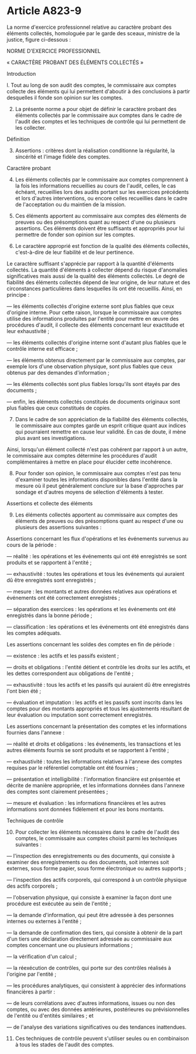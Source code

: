 # Article A823-9

La norme d'exercice professionnel relative au caractère probant des éléments collectés, homologuée par le garde des sceaux, ministre de la justice, figure ci-dessous :

NORME D'EXERCICE PROFESSIONNEL

« CARACTÈRE PROBANT DES ÉLÉMENTS COLLECTÉS »

Introduction

l. Tout au long de son audit des comptes, le commissaire aux comptes collecte des éléments qui lui permettent d'aboutir à des conclusions à partir desquelles il fonde son opinion sur les comptes.

2. La présente norme a pour objet de définir le caractère probant des éléments collectés par le commissaire aux comptes dans le cadre de l'audit des comptes et les techniques de contrôle qui lui permettent de les collecter.

Définition

3. Assertions : critères dont la réalisation conditionne la régularité, la sincérité et l'image fidèle des comptes.

Caractère probant

4. Les éléments collectés par le commissaire aux comptes comprennent à la fois les informations recueillies au cours de l'audit, celles, le cas échéant, recueillies lors des audits portant sur les exercices précédents et lors d'autres interventions, ou encore celles recueillies dans le cadre de l'acceptation ou du maintien de la mission.

5. Ces éléments apportent au commissaire aux comptes des éléments de preuves ou des présomptions quant au respect d'une ou plusieurs assertions. Ces éléments doivent être suffisants et appropriés pour lui permettre de fonder son opinion sur les comptes.

6. Le caractère approprié est fonction de la qualité des éléments collectés, c'est-à-dire de leur fiabilité et de leur pertinence.

Le caractère suffisant s'apprécie par rapport à la quantité d'éléments collectés. La quantité d'éléments à collecter dépend du risque d'anomalies significatives mais aussi de la qualité des éléments collectés. Le degré de fiabilité des éléments collectés dépend de leur origine, de leur nature et des circonstances particulières dans lesquelles ils ont été recueillis. Ainsi, en principe :

― les éléments collectés d'origine externe sont plus fiables que ceux d'origine interne. Pour cette raison, lorsque le commissaire aux comptes utilise des informations produites par l'entité pour mettre en œuvre des procédures d'audit, il collecte des éléments concernant leur exactitude et leur exhaustivité ;

― les éléments collectés d'origine interne sont d'autant plus fiables que le contrôle interne est efficace ;

― les éléments obtenus directement par le commissaire aux comptes, par exemple lors d'une observation physique, sont plus fiables que ceux obtenus par des demandes d'information ;

― les éléments collectés sont plus fiables lorsqu'ils sont étayés par des documents ;

― enfin, les éléments collectés constitués de documents originaux sont plus fiables que ceux constitués de copies.

7. Dans le cadre de son appréciation de la fiabilité des éléments collectés, le commissaire aux comptes garde un esprit critique quant aux indices qui pourraient remettre en cause leur validité. En cas de doute, il mène plus avant ses investigations.

Ainsi, lorsqu'un élément collecté n'est pas cohérent par rapport à un autre, le commissaire aux comptes détermine les procédures d'audit complémentaires à mettre en place pour élucider cette incohérence.

8. Pour fonder son opinion, le commissaire aux comptes n'est pas tenu d'examiner toutes les informations disponibles dans l'entité dans la mesure où il peut généralement conclure sur la base d'approches par sondage et d'autres moyens de sélection d'éléments à tester.

Assertions et collecte des éléments

9. Les éléments collectés apportent au commissaire aux comptes des éléments de preuves ou des présomptions quant au respect d'une ou plusieurs des assertions suivantes :

Assertions concernant les flux d'opérations et les événements survenus au cours de la période :

― réalité : les opérations et les événements qui ont été enregistrés se sont produits et se rapportent à l'entité ;

― exhaustivité : toutes les opérations et tous les événements qui auraient dû être enregistrés sont enregistrés ;

― mesure : les montants et autres données relatives aux opérations et événements ont été correctement enregistrés ;

― séparation des exercices : les opérations et les événements ont été enregistrés dans la bonne période ;

― classification : les opérations et les événements ont été enregistrés dans les comptes adéquats.

Les assertions concernant les soldes des comptes en fin de période :

― existence : les actifs et les passifs existent ;

― droits et obligations : l'entité détient et contrôle les droits sur les actifs, et les dettes correspondent aux obligations de l'entité ;

― exhaustivité : tous les actifs et les passifs qui auraient dû être enregistrés l'ont bien été ;

― évaluation et imputation : les actifs et les passifs sont inscrits dans les comptes pour des montants appropriés et tous les ajustements résultant de leur évaluation ou imputation sont correctement enregistrés.

Les assertions concernant la présentation des comptes et les informations fournies dans l'annexe  :

― réalité et droits et obligations : les événements, les transactions et les autres éléments fournis se sont produits et se rapportent à l'entité ;

― exhaustivité : toutes les informations relatives à l'annexe des comptes requises par le référentiel comptable ont été fournies ;

― présentation et intelligibilité : l'information financière est présentée et décrite de manière appropriée, et les informations données dans l'annexe des comptes sont clairement présentées ;

― mesure et évaluation : les informations financières et les autres informations sont données fidèlement et pour les bons montants.

Techniques de contrôle

10. Pour collecter les éléments nécessaires dans le cadre de l'audit des comptes, le commissaire aux comptes choisit parmi les techniques suivantes :

― l'inspection des enregistrements ou des documents, qui consiste à examiner des enregistrements ou des documents, soit internes soit externes, sous forme papier, sous forme électronique ou autres supports ;

― l'inspection des actifs corporels, qui correspond à un contrôle physique des actifs corporels ;

― l'observation physique, qui consiste à examiner la façon dont une procédure est exécutée au sein de l'entité ;

― la demande d'information, qui peut être adressée à des personnes internes ou externes à l'entité ;

― la demande de confirmation des tiers, qui consiste à obtenir de la part d'un tiers une déclaration directement adressée au commissaire aux comptes concernant une ou plusieurs informations ;

― la vérification d'un calcul ;

― la réexécution de contrôles, qui porte sur des contrôles réalisés à l'origine par l'entité ;

― les procédures analytiques, qui consistent à apprécier des informations financières à partir :

― de leurs corrélations avec d'autres informations, issues ou non des comptes, ou avec des données antérieures, postérieures ou prévisionnelles de l'entité ou d'entités similaires ; et

― de l'analyse des variations significatives ou des tendances inattendues.

11. Ces techniques de contrôle peuvent s'utiliser seules ou en combinaison à tous les stades de l'audit des comptes.
